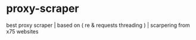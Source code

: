 # proxy-scraper
best proxy scraper | based on ( re &amp; requests threading ) | scarpering from x75 websites
